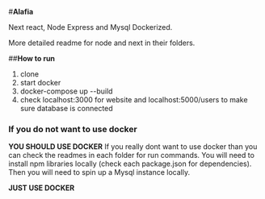 #**Alafia**

Next react, Node Express and Mysql Dockerized. 

More detailed readme for node and next in their folders. 

##**How to run**
1. clone
2. start docker 
3. docker-compose up --build
4. check localhost:3000 for website and localhost:5000/users to make sure database is connected

### If you do not want to use docker
**YOU SHOULD USE DOCKER**
If you really dont want to use docker than you can check the readmes in each folder for run commands. 
You will need to install npm libraries locally (check each package.json for dependencies).
Then you will need to spin up a Mysql instance locally.

**JUST USE DOCKER**
